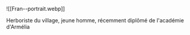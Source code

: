 

![[Fran--portrait.webp]]

Herboriste du village, jeune homme, récemment diplômé de l'académie d'Armélia
